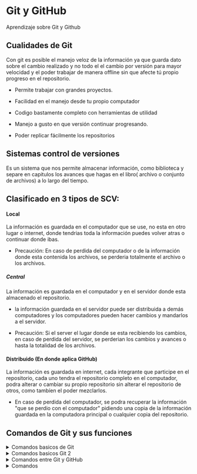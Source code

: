 # Git y GitHub
Aprendizaje sobre Git y  Github

## Cualidades de Git

Con git  es posible el manejo veloz de la información ya que guarda dato  sobre el cambio realizado y no todo el el cambio por versión para mayor velocidad y el poder trabajar de manera offline sin que afecte tú propio progreso en el repositorio.



 + Permite trabajar con grandes proyectos.

 +  Facilidad en el manejo desde tu propio computador

 +  Codigo  bastamente completo con herramientas de utilidad

 +  Manejo a gusto en que versión continuar progresando.

 +  Poder replicar fácilmente  los repositorios

 





## Sistemas control de versiones
Es un sistema que nos permite almacenar información, como biblioteca y separe en capitulos los avances que hagas en el libro( archivo o conjunto de archivos) a lo largo del tiempo.

## Clasificado en  3 tipos de SCV:

#### Local

La información  es guardada en el computador que se use, no esta en otro lugar o internet, donde  tendrias toda la información puedes volver atras o continuar donde ibas.

+ Precaución: En caso de perdida del computador o de la información donde esta contenida los archivos, se perderia totalmente el archivo o los archivos.

##### Central

La información es guardada en el  computador y en el servidor donde esta almacenado el repositorio.

 + la información guardada en el servidor puede ser distribuida a demás computadores y los computadores pueden hacer cambios y mandarlos a el servidor.

 + Precaución: Si el server el lugar donde se esta recibiendo los cambios, en caso de perdida del servidor, se perderian los cambios y avances o hasta la totalidad de los archivos.

 #### Distribuido (En donde aplica GitHub)

 La información es guardada en internet, cada integrante que participe en el repositorio, cada uno tendra el repositorio completo en el computador, podra alterar o cambiar su propio repositorio sin alterar el repositorio de otros, como tambíen el poder mezclarlos.

 + En caso de perdida del computador,  se podra recuperar  la información "que se perdio con el computador" pidiendo una copia de la información guardada  en la computadora principal o cualquier copia  del repositorio.

 ## Comandos de Git y sus funciones

<details>
    <summary>Comandos basicos de Git</summary>

```
git: lista de los subcomandos de Git

git init

git status:

clear :

git add :

git log :

git log --oneline :

git mv

git rm



```
</details>
<details>
    <summary>Comandos basicos Git 2</summary>

```

git log >bitacora_log.txt recomendable hacer un respaldo antes de cualquier reset.

git reset --soft: No toca los cambios en área de trabajo. Solo borra los títulos(restablece el encabezado del commit). Esto deja todos los cambios modificados, listos para hacer un commit nuevo y resumido.

git reset --mixed: es muy parecido a reset soft, la diferencia es que git reset mixed iguala el Stagin area al working directory. Significa que borra el commit, pero para que nosotros puedamos hacer un commit nos toca antes agregar los archivos al Stagin area.
```
</details>
<details>
    <summary>Comandos entre Git y GitHub </summary>

```
git clone [https/ssh] : en github nos hace una copia del proyecto en nuestro perfil/repositorios para poder hacerle lo que queramos,dependendo de  si eliges https o ssh, el ssh pide verificar de forma remota por mayor seguridad.
(https://help.github.com/articles/which-remote-url-should-i-use/)

git remote add [origin] [SSH/HTTPS] : Conecta un repositorio con nuestro equipo local.

git remote -v : Lista las conexiones existentes.

git remote remove [origin] : Elimina una conexión con algún repositorio.


```
</details>

<details>
    <summary>Comandos</summary>

```


```
</details>